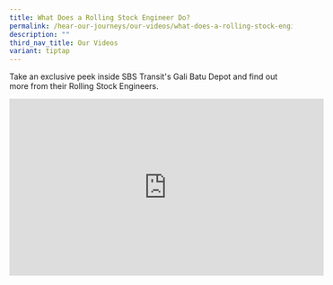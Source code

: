 ```yaml
---
title: What Does a Rolling Stock Engineer Do?
permalink: /hear-our-journeys/our-videos/what-does-a-rolling-stock-engineer-do/
description: ""
third_nav_title: Our Videos
variant: tiptap
---
```

Take an exclusive peek inside SBS Transit's Gali Batu Depot and find out more from their Rolling Stock Engineers.

<div class="bp-youtube">
<iframe allowfullscreen="" allow="accelerometer; autoplay; clipboard-write; encrypted-media; gyroscope; picture-in-picture; web-share" frameborder="0" title="YouTube video player" src="https://www.youtube.com/embed/COtS6a_X73o?si=tIFYHIJ4xTtUujR-" height="315" width="560"></iframe>
</div>